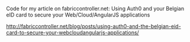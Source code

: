 Code for my article on fabriccontroller.net:
Using Auth0 and your Belgian eID card to secure your Web/Cloud/AngularJS applications

http://fabriccontroller.net/blog/posts/using-auth0-and-the-belgian-eid-card-to-secure-your-webcloudangularjs-applications/
